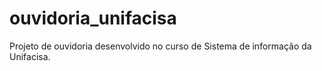 # ouvidoria_unifacisa
Projeto de ouvidoria desenvolvido no curso de Sistema de informação da Unifacisa. 
